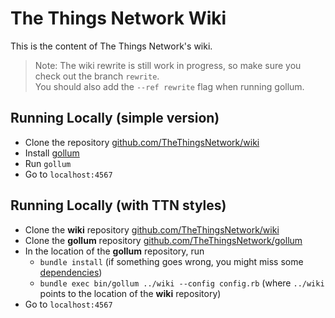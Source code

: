 # The Things Network Wiki

This is the content of The Things Network's wiki.

> Note: The wiki rewrite is still work in progress, so make sure you check out the branch `rewrite`.  
> You should also add the `--ref rewrite` flag when running gollum.

## Running Locally (simple version)

* Clone the repository [github.com/TheThingsNetwork/wiki](https://github.com/TheThingsNetwork/wiki)
* Install [gollum](https://github.com/gollum/gollum/wiki/Installation)
* Run `gollum`
* Go to `localhost:4567`

## Running Locally (with TTN styles)

* Clone the **wiki** repository [github.com/TheThingsNetwork/wiki](https://github.com/TheThingsNetwork/wiki)
* Clone the **gollum** repository [github.com/TheThingsNetwork/gollum](https://github.com/TheThingsNetwork/gollum)
* In the location of the **gollum** repository, run
  * `bundle install` (if something goes wrong, you might miss some [dependencies](https://github.com/gollum/gollum/wiki/Installation))
  * `bundle exec bin/gollum ../wiki --config config.rb` (where `../wiki` points to the location of the **wiki** repository)
* Go to `localhost:4567`
